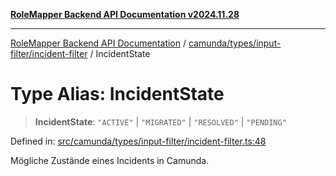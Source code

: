 [**RoleMapper Backend API Documentation v2024.11.28**](../../../../../README.md)

***

[RoleMapper Backend API Documentation](../../../../../modules.md) / [camunda/types/input-filter/incident-filter](../README.md) / IncidentState

# Type Alias: IncidentState

> **IncidentState**: `"ACTIVE"` \| `"MIGRATED"` \| `"RESOLVED"` \| `"PENDING"`

Defined in: [src/camunda/types/input-filter/incident-filter.ts:48](https://github.com/FlowCraft-AG/RoleMapper/blob/3e868f79db107a551dfeead02a7fe70366ab79da/backend/src/camunda/types/input-filter/incident-filter.ts#L48)

Mögliche Zustände eines Incidents in Camunda.
